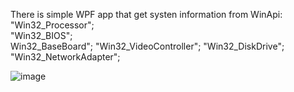 There is simple WPF app that get systen information from WinApi: 
"Win32_Processor";  
"Win32_BIOS";  
Win32_BaseBoard"; 
"Win32_VideoController"; 
"Win32_DiskDrive"; 
"Win32_NetworkAdapter"; 

 ![image](https://github.com/user-attachments/assets/33fbc8be-0ce7-4aad-95b1-2d3410852b45)
